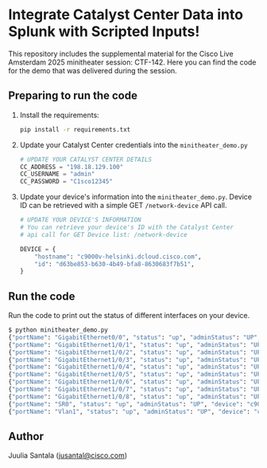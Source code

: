 # Integrate Catalyst Center Data into Splunk with Scripted Inputs!

This repository includes the supplemental material for the Cisco Live Amsterdam 2025 minitheater session: CTF-142. Here you can find the code for the demo that was delivered during the session.

## Preparing to run the code

1. Install the requirements:

    ```bash
    pip install -r requirements.txt
    ```

1. Update your Catalyst Center credentials into the `minitheater_demo.py`

    ```python lines="36-39"
    # UPDATE YOUR CATALYST CENTER DETAILS
    CC_ADDRESS = "198.18.129.100"
    CC_USERNAME = "admin"
    CC_PASSWORD = "C1sco12345"
    ```

1. Update your device's information into the `minitheater_demo.py`. Device ID can be retrieved with a simple GET `/network-device` API call.

    ```python
    # UPDATE YOUR DEVICE'S INFORMATION
    # You can retrieve your device's ID with the Catalyst Center
    # api call for GET Device list: /network-device

    DEVICE = {
        "hostname": "c9000v-helsinki.dcloud.cisco.com",
        "id": "d63be853-b630-4b49-bfa8-8630683f7b51",
    }

    ```

## Run the code

Run the code to print out the status of different interfaces on your device.

```bash
$ python minitheater_demo.py 
{"portName": "GigabitEthernet0/0", "status": "up", "adminStatus": "UP", "device": "c9000v-helsinki.dcloud.cisco.com"}
{"portName": "GigabitEthernet1/0/1", "status": "up", "adminStatus": "UP", "device": "c9000v-helsinki.dcloud.cisco.com"}
{"portName": "GigabitEthernet1/0/2", "status": "up", "adminStatus": "UP", "device": "c9000v-helsinki.dcloud.cisco.com"}
{"portName": "GigabitEthernet1/0/3", "status": "up", "adminStatus": "UP", "device": "c9000v-helsinki.dcloud.cisco.com"}
{"portName": "GigabitEthernet1/0/4", "status": "up", "adminStatus": "UP", "device": "c9000v-helsinki.dcloud.cisco.com"}
{"portName": "GigabitEthernet1/0/5", "status": "up", "adminStatus": "UP", "device": "c9000v-helsinki.dcloud.cisco.com"}
{"portName": "GigabitEthernet1/0/6", "status": "up", "adminStatus": "UP", "device": "c9000v-helsinki.dcloud.cisco.com"}
{"portName": "GigabitEthernet1/0/7", "status": "up", "adminStatus": "UP", "device": "c9000v-helsinki.dcloud.cisco.com"}
{"portName": "GigabitEthernet1/0/8", "status": "up", "adminStatus": "UP", "device": "c9000v-helsinki.dcloud.cisco.com"}
{"portName": "SR0", "status": "up", "adminStatus": "UP", "device": "c9000v-helsinki.dcloud.cisco.com"}
{"portName": "Vlan1", "status": "up", "adminStatus": "UP", "device": "c9000v-helsinki.dcloud.cisco.com"}
```

## Author
Juulia Santala (jusantal@cisco.com)